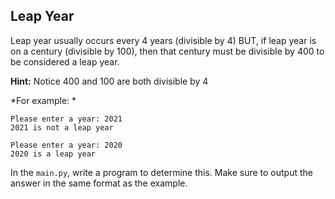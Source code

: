 ## Leap Year 

Leap year usually occurs every 4 years (divisible by 4) BUT, if leap year is on a century (divisible by 100), then that century must be divisible by 400 to be considered a leap year. 

__Hint:__ Notice 400 and 100 are both divisible by 4

*For example: *

```
Please enter a year: 2021
2021 is not a leap year

Please enter a year: 2020
2020 is a leap year
```

In the `main.py`, write a program to determine this. Make sure to output the answer in the same format as the example. 